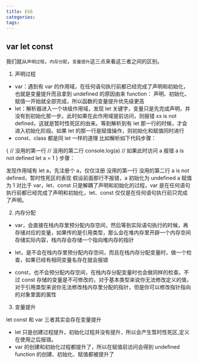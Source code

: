```yaml
---
title: ES6
categories:
tags:
---
```


## var let const

我们就从`声明过程`，`内存分配`，`变量提升`这三点来看这三者之间的区别。

1. 声明过程

- var：遇到有 var 的作用域，在任何语句执行前都已经完成了声明和初始化，也就是变量提升而且拿到 undefined 的原因由来 function： 声明、初始化、赋值一开始就全部完成，所以函数的变量提升优先级更高
- let：解析器进入一个块级作用域，发现 let 关键字，变量只是先完成声明，并没有到初始化那一步。此时如果在此作用域提前访问，则报错 xx is not defined，这就是暂时性死区的由来。等到解析到有 let 那一行的时候，才会进入初始化阶段。如果 let 的那一行是赋值操作，则初始化和赋值同时进行
- const、class 都是同 let 一样的道理 比如解析如下代码步骤：

{ // 没用的第一行 // 没用的第二行 console.log(a) // 如果此时访问 a 报错 a is not defined let a = 1 } 步骤：

发现作用域有 let a，先注册个 a，仅仅注册 没用的第一行 没用的第二行 a is not defined，暂时性死区的表现 假设前面那行不报错，a 初始化为 undefined a 赋值为 1 对比于 var，let、const 只是解耦了声明和初始化的过程，var 是在任何语句执行前都已经完成了声明和初始化，let、const 仅仅是在任何语句执行前只完成了声明。

2. 内存分配

- var，会直接在栈内存里预分配内存空间，然后等到实际语句执行的时候，再存储对应的变量，如果传的是引用类型，那么会在堆内存里开辟一个内存空间存储实际内容，栈内存会存储一个指向堆内存的指针

- let，是不会在栈内存里预分配内存空间，而且在栈内存分配变量时，做一个检查，如果已经有相同变量名存在就会报错

- const，也不会预分配内存空间，在栈内存分配变量时也会做同样的检查。不过 const 存储的变量是不可修改的，对于基本类型来说你无法修改定义的值，对于引用类型来说你无法修改栈内存里分配的指针，但是你可以修改指针指向的对象里面的属性

3. 变量提升

let const 和 var 三者其实会存在变量提升

- let 只是创建过程提升，初始化过程并没有提升，所以会产生暂时性死区,定义在使用之后报错。
- var 的创建和初始化过程都提升了，所以在赋值前访问会得到 undefined function 的创建、初始化、赋值都被提升了
